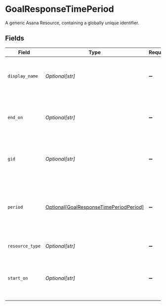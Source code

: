# GoalResponseTimePeriod

A generic Asana Resource, containing a globally unique identifier.


## Fields

| Field                                                                                                       | Type                                                                                                        | Required                                                                                                    | Description                                                                                                 | Example                                                                                                     |
| ----------------------------------------------------------------------------------------------------------- | ----------------------------------------------------------------------------------------------------------- | ----------------------------------------------------------------------------------------------------------- | ----------------------------------------------------------------------------------------------------------- | ----------------------------------------------------------------------------------------------------------- |
| `display_name`                                                                                              | *Optional[str]*                                                                                             | :heavy_minus_sign:                                                                                          | A string representing the cadence code and the fiscal year.                                                 | Q1 FY22                                                                                                     |
| `end_on`                                                                                                    | *Optional[str]*                                                                                             | :heavy_minus_sign:                                                                                          | The localized end date of the time period in `YYYY-MM-DD` format.                                           | 2019-09-14                                                                                                  |
| `gid`                                                                                                       | *Optional[str]*                                                                                             | :heavy_minus_sign:                                                                                          | Globally unique identifier of the resource, as a string.                                                    | 12345                                                                                                       |
| `period`                                                                                                    | [Optional[GoalResponseTimePeriodPeriod]](../../models/shared/goalresponsetimeperiodperiod.md)               | :heavy_minus_sign:                                                                                          | The cadence and index of the time period. The value is one of: `FY`, `H1`, `H2`, `Q1`, `Q2`, `Q3`, or `Q4`. | Q1                                                                                                          |
| `resource_type`                                                                                             | *Optional[str]*                                                                                             | :heavy_minus_sign:                                                                                          | The base type of this resource.                                                                             | task                                                                                                        |
| `start_on`                                                                                                  | *Optional[str]*                                                                                             | :heavy_minus_sign:                                                                                          | The localized start date of the time period in `YYYY-MM-DD` format.                                         | 2019-09-13                                                                                                  |